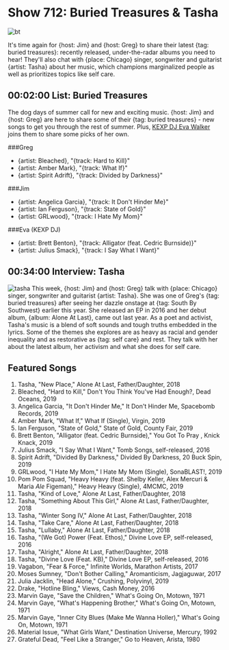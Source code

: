

# Show 712: Buried Treasures & Tasha

![bt](https://sound-images.s3.amazonaws.com/images/2019/buriedtreasures.jpg)


It's time again for {host: Jim} and {host: Greg} to share their latest {tag: buried treasures}: recently released, under-the-radar albums you need to hear! They'll also chat with {place: Chicago} singer, songwriter and guitarist {artist: Tasha} about her music, which champions marginalized people as well as prioritizes topics like self care.


## 00:02:00 List: Buried Treasures
The dog days of summer call for new and exciting music. {host: Jim} and {host: Greg} are here to share some of their {tag: buried treasures} - new songs to get you through the rest of summer. Plus, [KEXP DJ Eva Walker](https://kexp.org/djs/eva/) joins them to share some picks of her own.

###Greg
- {artist: Bleached}, "{track:  Hard to Kill}"
- {artist: Amber Mark}, "{track: What If}"
- {artist: Spirit Adrift}, "{track:  Divided by Darkness}"

###Jim
- {artist: Angelica Garcia}, "{track: It Don't Hinder Me}"
- {artist: Ian Ferguson}, "{track: State of Gold}"
- {artist: GRLwood}, "{track: I Hate My Mom}"

###Eva (KEXP DJ)
- {artist: Brett Benton}, "{track: Alligator (feat. Cedric Burnside)}"
- {artist: Julius Smack}, "{track: I Say What I Want}"

## 00:34:00 Interview: Tasha
![tasha](https://sound-images.s3.amazonaws.com/images/2019/tasha.png)
This week, {host: Jim} and {host: Greg} talk with {place: Chicago} singer, songwriter and guitarist {artist: Tasha}. She was one of Greg's {tag: buried treasures} after seeing her dazzle onstage at {tag: South By Southwest} earlier this year. She released an EP in 2016 and her debut album, {album: Alone At Last}, came out last year. As a poet and activist, Tasha's music is a blend of soft sounds and tough truths embedded in the lyrics. Some of the themes she explores are as heavy as racial and gender inequality and as restorative as {tag: self care} and rest. They talk with her about the latest album, her activism and what she does for self care.


## Featured Songs
1. Tasha, "New Place," Alone At Last, Father/Daughter, 2018
1. Bleached, "Hard to Kill," Don't You Think You've Had Enough?, Dead Oceans, 2019
1. Angelica Garcia, "It Don't Hinder Me," It Don't Hinder Me, Spacebomb Records, 2019
1. Amber Mark, "What If," What If (Single), Virgin, 2019
1. Ian Ferguson, "State of Gold," State of Gold, County Fair, 2019
1. Brett Benton, "Alligator (feat. Cedric Burnside)," You Got To Pray , Knick Knack, 2019
1. Julius Smack, "I Say What I Want," Tomb Songs, self-released, 2016
1. Spirit Adrift, "Divided By Darkness," Divided By Darkness, 20 Buck Spin, 2019
1. GRLwood, "I Hate My Mom," I Hate My Mom (Single), SonaBLAST!, 2019
1. Pom Pom Squad, "Heavy Heavy (feat. Shelby Keller, Alex Mercuri & Maria _Ale_ Figeman)," Heavy Heavy (Single), 4MCMC, 2019
1. Tasha, "Kind of Love," Alone At Last, Father/Daughter, 2018
1. Tasha, "Something About This Girl," Alone At Last, Father/Daughter, 2018
1. Tasha, "Winter Song IV," Alone At Last, Father/Daughter, 2018
1. Tasha, "Take Care," Alone At Last, Father/Daughter, 2018
1. Tasha, "Lullaby," Alone At Last, Father/Daughter, 2018
1. Tasha, "(We Got) Power (Feat. Ethos)," Divine Love EP, self-released, 2016
1. Tasha, "Alright," Alone At Last, Father/Daughter, 2018
1. Tasha, "Divine Love (Feat. KB)," Divine Love EP, self-released, 2016
1. Vagabon, "Fear & Force," Infinite Worlds, Marathon Artists, 2017
1. Moses Sumney, "Don't Bother Calling," Aromanticism, Jagjaguwar, 2017
1. Julia Jacklin, "Head Alone," Crushing, Polyvinyl, 2019
1. Drake, "Hotline Bling," Views, Cash Money, 2016
1. Marvin Gaye, "Save the Children," What's Going On, Motown, 1971
1. Marvin Gaye, "What's Happening Brother," What's Going On, Motown, 1971
1. Marvin Gaye, "Inner City Blues (Make Me Wanna Holler)," What's Going On, Motown, 1971
1. Material Issue, "What Girls Want," Destination Universe, Mercury, 1992
1. Grateful Dead, "Feel Like a Stranger," Go to Heaven, Arista, 1980
